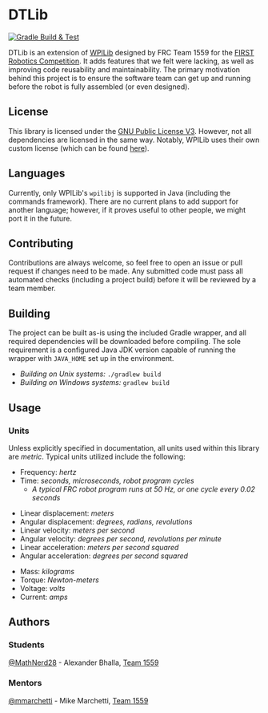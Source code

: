 ﻿# DTLib
[![Gradle Build & Test](https://github.com/Team1559/DTLib/actions/workflows/gradle.yml/badge.svg)](https://github.com/Team1559/DTLib/actions/workflows/gradle.yml)

DTLib is an extension of [WPILib](https://github.com/wpilibsuite/allwpilib) designed by FRC Team 1559 for the [FIRST Robotics Competition](http://firstinspires.org/robotics/frc). It adds features that we felt were lacking, as well as improving code reusability and maintainability. The primary motivation behind this project is to ensure the software team can get up and running before the robot is fully assembled (or even designed).

## License

This library is licensed under the [GNU Public License V3](https://github.com/Team1559/DTLib/blob/master/LICENSE). However, not all dependencies are licensed in the same way. Notably, WPILib uses their own custom license (which can be found [here](https://github.com/wpilibsuite/allwpilib/blob/main/LICENSE.md)).

## Languages

Currently, only WPILib's `wpilibj` is supported in Java (including the commands framework). There are no current plans to add support for another language; however, if it proves useful to other people, we might port it in the future.

## Contributing

Contributions are always welcome, so feel free to open an issue or pull request if changes need to be made. Any submitted code must pass all automated checks (including a project build) before it will be reviewed by a team member.

## Building

The project can be built as-is using the included Gradle wrapper, and all required dependencies will be downloaded before compiling. The sole requirement is a configured Java JDK version capable of running the wrapper with `JAVA_HOME` set up in the environment.

* *Building on Unix systems:* `./gradlew build`
* *Building on Windows systems:* `gradlew build`

## Usage
### Units
Unless explicitly specified in documentation, all units used within this library are *metric*. Typical units utilized include the following:
* Frequency: *hertz*
* Time: *seconds, microseconds, robot program cycles*
	* *A typical FRC robot program runs at 50 Hz, or one cycle every 0.02 seconds*<p>
* Linear displacement: *meters*
* Angular displacement: *degrees, radians, revolutions*
* Linear velocity: *meters per second*
* Angular velocity: *degrees per second, revolutions per minute*
* Linear acceleration: *meters per second squared*
* Angular acceleration: *degrees per second squared*<p>
* Mass: *kilograms*
* Torque: *Newton-meters*
* Voltage: *volts*
* Current: *amps*

## Authors

### Students
[@MathNerd28](https://github.com/MathNerd28) - Alexander Bhalla, [Team 1559](https://github.com/Team1559/)

### Mentors
[@mmarchetti](https://github.com/mmarchetti) - Mike Marchetti, [Team 1559](https://github.com/Team1559/)

